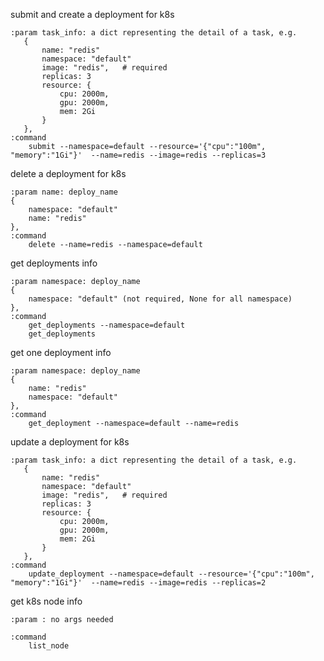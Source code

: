 
submit and create a deployment for k8s 

  
    :param task_info: a dict representing the detail of a task, e.g.
       {
           name: "redis"
           namespace: "default"
           image: "redis",   # required
           replicas: 3
           resource: {
               cpu: 2000m,
               gpu: 2000m,
               mem: 2Gi
           }
       },
    :command
        submit --namespace=default --resource='{"cpu":"100m", "memory":"1Gi"}'  --name=redis --image=redis --replicas=3


delete a deployment for k8s

    :param name: deploy_name
    {
        namespace: "default"
        name: "redis"
    },
    :command
        delete --name=redis --namespace=default
        
get deployments info

    :param namespace: deploy_name
    {
        namespace: "default" (not required, None for all namespace)
    },
    :command
        get_deployments --namespace=default
        get_deployments

get one deployment info

    :param namespace: deploy_name
    {
        name: "redis"
        namespace: "default" 
    },
    :command
        get_deployment --namespace=default --name=redis
     

update a deployment for k8s 

  
    :param task_info: a dict representing the detail of a task, e.g.
       {
           name: "redis"
           namespace: "default"
           image: "redis",   # required
           replicas: 3
           resource: {
               cpu: 2000m,
               gpu: 2000m,
               mem: 2Gi
           }
       },
    :command
        update_deployment --namespace=default --resource='{"cpu":"100m", "memory":"1Gi"}'  --name=redis --image=redis --replicas=2

get k8s node info

    :param : no args needed
           
    :command
        list_node
           